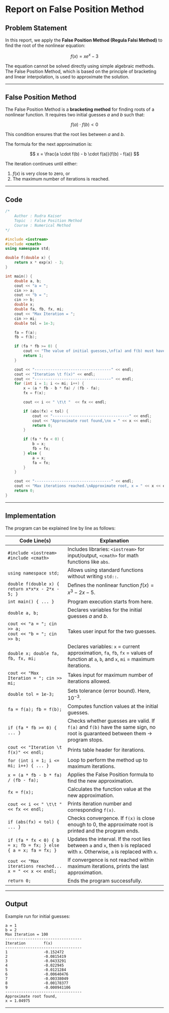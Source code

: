 # **Report on False Position Method**

## **Problem Statement**

In this report, we apply the **False Position Method (Regula Falsi Method)** to find the root of the nonlinear equation:

$$
f(x) = xe^x - 3
$$

The equation cannot be solved directly using simple algebraic methods. The False Position Method, which is based on the principle of bracketing and linear interpolation, is used to approximate the solution.

---

## **False Position Method**

The False Position Method is a **bracketing method** for finding roots of a nonlinear function. It requires two initial guesses $a$ and $b$ such that:

$$
f(a) \cdot f(b) < 0
$$

This condition ensures that the root lies between $a$ and $b$.

The formula for the next approximation is:

$$
x = \frac{a \cdot f(b) - b \cdot f(a)}{f(b) - f(a)}
$$

The iteration continues until either:

1. $f(x)$ is very close to zero, or
2. The maximum number of iterations is reached.

---

## **Code**

```cpp
/*
    Author : Rudra Kaiser
    Topic  : False Position Method
    Course : Numerical Method
*/

#include <iostream>
#include <cmath>
using namespace std;

double f(double x) {
    return x * exp(x) - 3;
}

int main() {
    double a, b;
    cout << "a = ";
    cin >> a;
    cout << "b = ";
    cin >> b;
    double x;
    double fa, fb, fx, mi;
    cout << "Max Iteration = ";
    cin >> mi;
    double tol = 1e-3;

    fa = f(a);
    fb = f(b);

    if (fa * fb >= 0) {
        cout << "The value of initial guesses,\nf(a) and f(b) must have opposite signs ... !!!" << endl;
        return 1;
    }

    cout << "----------------------------------" << endl;
    cout << "Iteration \t f(x)" << endl;
    cout << "----------------------------------" << endl;
    for (int i = 1; i <= mi; i++) {
        x = (a * fb - b * fa) / (fb - fa);
        fx = f(x);

        cout << i << " \t\t "  << fx << endl;

        if (abs(fx) < tol) {
            cout << "----------------------------------" << endl;
            cout << "Approximate root found,\nx = " << x << endl;
            return 0;
        }

        if (fa * fx < 0) {
            b = x;
            fb = fx;
        } else {
            a = x;
            fa = fx;
        }
    }

    cout << "----------------------------------" << endl;
    cout << "Max iterations reached.\nApproximate root, x = " << x << endl;
    return 0;
}
```

---

## **Implementation**

The program can be explained line by line as follows:

| **Code Line(s)**                                                | **Explanation**                                                                                                                         |
| --------------------------------------------------------------- | --------------------------------------------------------------------------------------------------------------------------------------- |
| `#include <iostream>`<br>`#include <cmath>`                     | Includes libraries: `<iostream>` for input/output, `<cmath>` for math functions like `abs`.                                             |
| `using namespace std;`                                          | Allows using standard functions without writing `std::`.                                                                                |
| `double f(double x) { return x*x*x - 2*x - 5; }`                | Defines the nonlinear function $f(x) = x^3 - 2x - 5$.                                                                                   |
| `int main() { ... }`                                            | Program execution starts from here.                                                                                                     |
| `double a, b;`                                                  | Declares variables for the initial guesses $a$ and $b$.                                                                                 |
| `cout << "a = "; cin >> a;`<br>`cout << "b = "; cin >> b;`      | Takes user input for the two guesses.                                                                                                   |
| `double x; double fa, fb, fx, mi;`                              | Declares variables: `x` = current approximation, `fa`, `fb`, `fx` = values of function at `a`, `b`, and `x`, `mi` = maximum iterations. |
| `cout << "Max Iteration = "; cin >> mi;`                        | Takes input for maximum number of iterations allowed.                                                                                   |
| `double tol = 1e-3;`                                            | Sets tolerance (error bound). Here, $10^{-3}$.                                                                                          |
| `fa = f(a); fb = f(b);`                                         | Computes function values at the initial guesses.                                                                                        |
| `if (fa * fb >= 0) { ... }`                                     | Checks whether guesses are valid. If `f(a)` and `f(b)` have the same sign, no root is guaranteed between them → program stops.          |
| `cout << "Iteration \t f(x)" << endl;`                          | Prints table header for iterations.                                                                                                     |
| `for (int i = 1; i <= mi; i++) { ... }`                         | Loop to perform the method up to maximum iterations.                                                                                    |
| `x = (a * fb - b * fa) / (fb - fa);`                            | Applies the False Position formula to find the new approximation.                                                                       |
| `fx = f(x);`                                                    | Calculates the function value at the new approximation.                                                                                 |
| `cout << i << " \t\t " << fx << endl;`                          | Prints iteration number and corresponding `f(x)`.                                                                                       |
| `if (abs(fx) < tol) { ... }`                                    | Checks convergence. If `f(x)` is close enough to 0, the approximate root is printed and the program ends.                               |
| `if (fa * fx < 0) { b = x; fb = fx; } else { a = x; fa = fx; }` | Updates the interval. If the root lies between `a` and `x`, then `b` is replaced with `x`. Otherwise, `a` is replaced with `x`.         |
| `cout << "Max iterations reached... x = " << x << endl;`        | If convergence is not reached within maximum iterations, prints the last approximation.                                                 |
| `return 0;`                                                     | Ends the program successfully.                                                                                                          |

---

## **Output**

Example run for initial guesses:

```
a = 1
b = 2
Max Iteration = 100
----------------------------------
Iteration        f(x)
----------------------------------
1                -0.152472
2                -0.0815419
3                -0.0433291
4                -0.022945
5                -0.0121284
6                -0.00640476
7                -0.00338049
8                -0.00178377
9                -0.000941106
----------------------------------
Approximate root found,
x = 1.04975
```

---